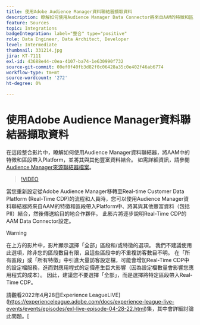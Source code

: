 ```yaml
---
title: 使用Adobe Audience Manager資料聯結器擷取資料
description: 瞭解如何使用Audience Manager Data Connector將來自AAM的特徵和區段帶入Platform，並將它們與其他豐富的資料結合。
feature: Sources
topic: Integrations
badgeIntegration: label="整合" type="positive"
role: Data Engineer, Data Architect, Developer
level: Intermediate
thumbnail: 331214.jpg
jira: KT-7111
exl-id: 43688e44-c0ea-4107-ba74-1e630990f732
source-git-commit: 00ef0f40fb3d82f0c06428a35c0e402f46ab6774
workflow-type: tm+mt
source-wordcount: '272'
ht-degree: 0%

---
```


# 使用Adobe Audience Manager資料聯結器擷取資料

在這段整合影片中，瞭解如何使用Audience Manager資料聯結器，將AAM中的特徵和區段帶入Platform，並將其與其他豐富資料結合。 如需詳細資訊，請參閱[Audience Manager來源聯結器檔案](https://experienceleague.adobe.com/docs/experience-platform/sources/connectors/adobe-applications/audience-manager.html)。

>[!VIDEO](https://video.tv.adobe.com/v/331214/?learn=on)

當您重新設定從Adobe Audience Manager移轉至Real-time Customer Data Platform (Real-Time CDP)的流程和人員時，您可以使用Audience Manager資料聯結器將來自AAM的特徵和區段帶入Platform中、將其與其他豐富資料（包括PII）結合，然後傳送給目的地合作夥伴。 此影片將逐步說明Real-Time CDP的AAM Data Connector設定。

>[!WARNING]
>
>在上方的影片中，影片顯示選擇「全部」區段和/或特徵的選項。 我們不建議使用此選項，除非您的區段數目有限，且這些區段中的不重複訪客數目不明。 在「所有區段」或「所有特徵」中引進大量訪客設定檔，可能會增加Real-Time CDP中的設定檔服務，進而對應用程式的定價產生巨大影響（因為設定檔數量會影響您應用程式的成本）。 因此，建議您不要選擇「全部」，而是選擇將特定區段帶入Real-Time CDP。
>
>請觀看2022年4月28日Experience LeagueLIVE](https://experienceleague.adobe.com/docs/experience-league-live-events/events/episodes/exl-live-episode-04-28-22.html)集，其中會詳細討論此問題。[
